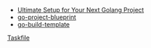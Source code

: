- [Ultimate Setup for Your Next Golang Project](https://dev.to/martinheinz/ultimate-setup-for-your-next-golang-project-5dae)
- [go-project-blueprint](https://github.com/MartinHeinz/go-project-blueprint)
- [go-build-template](https://github.com/thockin/go-build-template)

[Taskfile](https://taskfile.dev)
